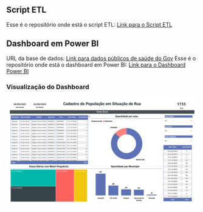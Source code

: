 ## Script ETL

Esse é o repositório onde está o script ETL: [Link para o Script ETL](https://github.com/Wiryco/analiticoTb/tree/main/etl)

## Dashboard em Power BI
URL da base de dados: [Link para dados públicos de saúde do Gov](https://dados.saude.go.gov.br/dataset/testes-e-experimentos/resource/cd2137a8-619a-4e56-87f3-33fa018be313)
Esse é o repositório onde está o dashboard em Power BI: [Link para o Dashboard Power BI](https://github.com/Wiryco/analiticoTb/tree/main/dash)

### Visualização do Dashboard

![Dashboard Power BI](./dash/dashboard.jpg)